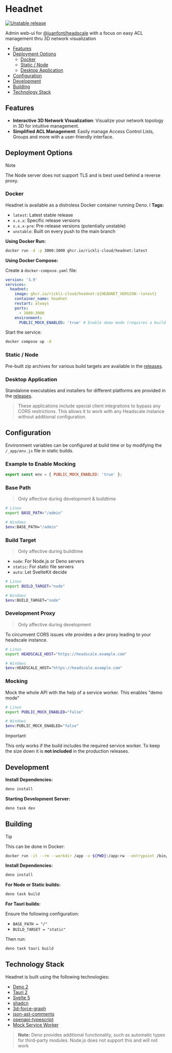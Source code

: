 # Headnet

[![Unstable release](https://github.com/rickli-cloud/headnet/actions/workflows/unstable.yaml/badge.svg)](https://github.com/rickli-cloud/headnet/actions/workflows/unstable.yaml)

Admin web-ui for [@juanfont/headscale](https://github.com/juanfont/headscale) with a focus on easy ACL management thru 3D network visualization

- [Features](#features)
- [Deployment Options](#deployment-options)
  - [Docker](#docker)
  - [Static / Node](#static--node)
  - [Desktop Application](#desktop-application)
- [Configuration](#configuration)
- [Development](#development)
- [Building](#building)
- [Technology Stack](#technology-stack)

## Features

- **Interactive 3D Network Visualization**: Visualize your network topology in 3D for intuitive management.
- **Simplified ACL Management**: Easily manage Access Control Lists, Groups and more with a user-friendly interface.

## Deployment Options

> [!NOTE]  
> The Node server does not support TLS and is best used behind a reverse proxy.

### Docker

Headnet is available as a distroless Docker container running Deno.
l
**Tags:**

- `latest`: Latest stable release
- `x.x.x`: Specific release versions
- `x.x.x-pre`: Pre-release versions (potentially unstable)
- `unstable`: Built on every push to the main branch

**Using Docker Run:**

```sh
docker run -d -p 3000:3000 ghcr.io/rickli-cloud/headnet:latest
```

**Using Docker Compose:**

Create a `docker-compose.yaml` file:

```yaml
version: '3.9'
services:
  headnet:
    image: ghcr.io/rickli-cloud/headnet:${HEADNET_VERSION:-latest}
    container_name: headnet
    restart: always
    ports:
      - 3000:3000
    environment:
      PUBLIC_MOCK_ENABLED: 'true' # Enable demo mode (requires a build with MSW included!)
```

Start the service:

```sh
docker compose up -d
```

### Static / Node

Pre-built zip archives for various build targets are available in the [releases](https://github.com/rickli-cloud/headnet/releases).

### Desktop Application

Standalone executables and installers for different platforms are provided in the [releases](https://github.com/rickli-cloud/headnet/releases).

> These applications include special client integrations to bypass any CORS restrictions. This allows it to work with any Headscale instance without additional configuration.

## Configuration

Environment variables can be configured at build time or by modifying the `/_app/env.js` file in static builds.

### Example to Enable Mocking

```js
export const env = { PUBLIC_MOCK_ENABLED: 'true' };
```

### Base Path

> Only affective during development & buildtime

```sh
# Linux
export BASE_PATH="/admin"

# Windows
$env:BASE_PATH="/admin"
```

### Build Target

> Only affective during buildtime

- `node`: For Node.js or Deno servers
- `static`: For static file servers
- `auto`: Let SvelteKit decide

```sh
# Linux
export BUILD_TARGET="node"

# Windows
$env:BUILD_TARGET="node"
```

### Development Proxy

> Only affective during development

To circumvent CORS issues vite provides a dev proxy leading to your headscale instance.

```sh
# Linux
export HEADSCALE_HOST="https://headscale.example.com"

# Windows
$env:HEADSCALE_HOST="https://headscale.example.com"
```

### Mocking

Mock the whole API with the help of a service worker. This enables "demo mode"

```sh
# Linux
export PUBLIC_MOCK_ENABLED="false"

# Windows
$env:PUBLIC_MOCK_ENABLED="false"
```

> [!IMPORTANT]  
> This only works if the build includes the required service worker. To keep the size down it is **not included** in the production releases.

## Development

**Install Dependencies:**

```sh
deno install
```

**Starting Development Server:**

```sh
deno task dev
```

## Building

> [!TIP]  
> This can be done in Docker:
>
> ```sh
> docker run -it --rm --workdir /app -v ${PWD}:/app:rw --entrypoint /bin/sh denoland/deno:latest
> ```

**Install Dependencies:**

```sh
deno install
```

**For Node or Static builds:**

```sh
deno task build
```

**For Tauri builds:**

Ensure the following configuration:

- `BASE_PATH = "/"`
- `BUILD_TARGET = "static"`

Then run:

```sh
deno task tauri build
```

## Technology Stack

Headnet is built using the following technologies:

- [Deno 2](https://deno.com/)
- [Tauri 2](https://v2.tauri.app/)
- [Svelte 5](https://svelte.dev/)
- [shadcn](https://www.shadcn-svelte.com/)
- [3d-force-graph](https://github.com/vasturiano/3d-force-graph)
- [json-ast-comments](https://github.com/2betop/json-ast-comments)
- [openapi-typescript](https://openapi-ts.dev/)
- [Mock Service Worker](https://mswjs.io/)

> **Note:** Deno provides additional functionality, such as automatic types for third-party modules. Node.js does not support this and will not work
